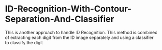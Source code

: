 # ID-Recognition-With-Contour-Separation-And-Classifier
This is another approach to handle ID Recognition. This method is combined of extracting each digit from the ID image separately and using a classifier to classify the digit
